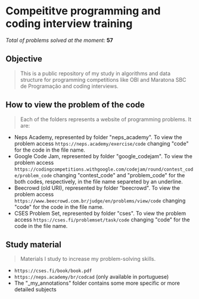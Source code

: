 
# Compeititve programming and coding interview training

*Total of problems solved at the moment:* **57**

## Objective

>This is a public repository of my study in algorithms and data structure for programming competitions like OBI and Maratona SBC de Programação and coding interviews.


## How to view the problem of the code

>Each of the folders represents a website of programming problems. It are:

* Neps Academy, represented by folder "neps_academy". To view the problem access `https://neps.academy/exercise/code` changing "code" for the code in the file name.
* Google Code Jam, represented by folder "google_codejam". To view the problem access `https://codingcompetitions.withgoogle.com/codejam/round/contest_code/problem_code` changing "contest_code" and "problem_code" for the both codes, respectively, in the file name separeted by an underline.
* Beecrowd (old URI), represented by folder "beecrowd". To view the problem access `https://www.beecrowd.com.br/judge/en/problems/view/code` changing "code" for the code in the file name.
* CSES Problem Set, represented by folder "cses". To view the problem access `https://cses.fi/problemset/task/code` changing "code" for the code in the file name.

## Study material

>  Materials I study to increase my problem-solving skills.

* `https://cses.fi/book/book.pdf`
* `https://neps.academy/br/codcad` (only available in portuguese)
* The "_my_annotations" folder contains some more specific or more detailed subjects
